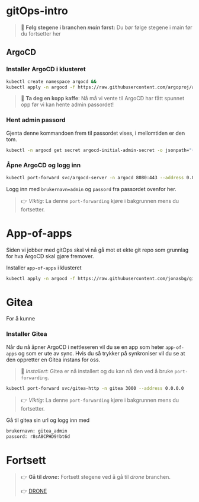 # gitOps-intro

> 👋 **Følg stegene i branchen _main_ først:** Du bør følge stegene i main før du fortsetter her

## ArgoCD
### Installer ArgoCD i klusteret
```bash
kubectl create namespace argocd &&
kubectl apply -n argocd -f https://raw.githubusercontent.com/argoproj/argo-cd/stable/manifests/install.yaml
```
> 👋  **Ta deg en kopp kaffe**: Nå må vi vente til ArgoCD har fått spunnet opp før vi kan hente admin passordet!

### Hent admin passord
Gjenta denne kommandoen frem til passordet vises, i mellomtiden er den tom.
```bash
kubectl -n argocd get secret argocd-initial-admin-secret -o jsonpath="{.data.password}" 2> /dev/null | base64 -d && echo
```

### Åpne ArgoCD og logg inn
```bash
kubectl port-forward svc/argocd-server -n argocd 8080:443 --address 0.0.0.0
```

Logg inn med `brukernavn=admin` og `passord` fra passordet ovenfor her.

> 👉 *Viktig*: La denne `port-forwarding` kjøre i bakgrunnen mens du fortsetter.

# App-of-apps
Siden vi jobber med gitOps skal vi nå gå mot et ekte git repo som grunnlag for hva ArgoCD skal gjøre fremover.

Installer `app-of-apps` i klusteret
```bash
kubectl apply -n argocd -f https://raw.githubusercontent.com/jonasbg/gitOps-intro/gitea/applications/app-of-apps.yml
```

# Gitea
For å kunne
### Installer Gitea
Når du nå åpner ArgoCD i nettleseren vil du se en app som heter `app-of-apps` og som er ute av sync. Hvis du så trykker på synkroniser vil du se at den oppretter en Gitea instans for oss.

> 🎉 *Installert*: Gitea er nå installert og du kan nå den ved å bruke `port-forwarding`.

```bash
kubectl port-forward svc/gitea-http -n gitea 3000 --address 0.0.0.0
```

> 👉 *Viktig*: La denne `port-forwarding` kjøre i bakgrunnen mens du fortsetter.

Gå til gitea sin url og logg inn med

```bash
brukernavn: gitea_admin
passord: r8sA8CPHD9!bt6d
```

# Fortsett
> 👉 **Gå til _drone_:** Fortsett stegene ved å gå til _drone_ branchen.
> 
> 👉 [DRONE](https://github.com/jonasbg/gitOps-intro/tree/drone)
